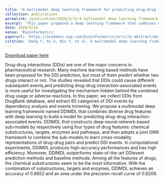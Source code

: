 ```yaml
---
title: "A multimodal deep learning framework for predicting drug-drug interaction events"
collection: publications
permalink: /publication/2020/5/14-A multimodal deep learning framework for predicting drug-drug interaction events
excerpt: 'This paper proposed a deep learning framework that combines different features of drugs to predict drug-drug interaction events.'
date: 2020/5/14
venue: 'Bioinformatics'
paperurl: 'https://academic.oup.com/bioinformatics/article-abstract/doi/10.1093/bioinformatics/btaa501/5837109'
citation: 'Deng Y, Xu X, Qiu Y, et al. A multimodal deep learning framework for predicting drug-drug interaction events[J]. Bioinformatics, 2020.'
---
```


<a href='https://academic.oup.com/bioinformatics/article-abstract/doi/10.1093/bioinformatics/btaa501/5837109'>Download paper here</a>

Drug-drug interactions (DDIs) are one of the major concerns in pharmaceutical research. Many machine learning based methods have been proposed for the DDI prediction, but most of them predict whether two drugs interact or not. The studies revealed that DDIs could cause different subsequent events,and predicting drug-drug interaction-associated events is more useful for investigating the mechanism hidden behind the combined drug usage or adverse reactions. In this paper, we collect DDIs from DrugBank database, and extract 65 categories of DDI events by dependency analysis and events trimming. We propose a multimodal deep learning framework named DDIMDL that combines diverse drug features with deep learning to build a model for predicting drug-drug interaction-associated events. DDIMDL first constructs deep neural network-based sub-models by respectively using four types of drug features: chemical substructures, targets, enzymes and pathways, and then adopts a joint DNN framework to combine the sub-models to learn cross-modality representations of drug-drug pairs and predict DDI events. In computational experiments, DDIMDL produces high-accuracy performances and has high efficiency. Moreover, DDIMDL outperforms state-of-the-art DDIevent prediction methods and baseline methods. Among all the features of drugs, the chemical substructures seem to be the most informative. With the combination of substructures, targets and enzymes, DDIMDL achieves an accuracy of 0.8852 and an area under the precision-recall curve of 0.9208.